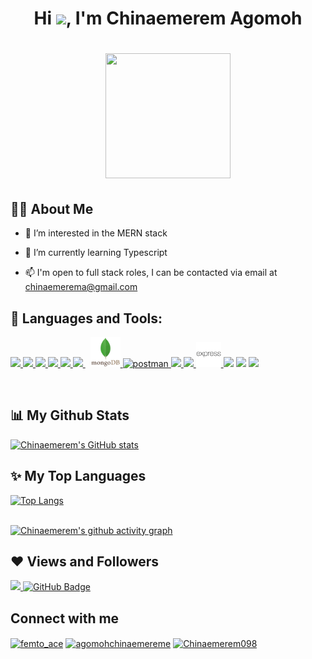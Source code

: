 
# <h1 align="center">Hi <img src="https://raw.githubusercontent.com/MartinHeinz/MartinHeinz/master/wave.gif" width="30px">, I'm Chinaemerem Agomoh</h1>

<h1 align="center"><a href="#"><img width="200" height="200" src="https://i.imgur.com/799y5A3.png"/></a></h1>

## 🙋‍♂️ About Me

- 👀 I’m interested in the MERN stack

- 🌱 I’m currently learning Typescript

- 📫 I'm open to full stack roles, I can be contacted via email at chinaemerema@gmail.com


## 🚀 Languages and Tools:

<p align="left"> 
    <a href="https://reactjs.org/" target="_blank"> <img src="https://img.icons8.com/ultraviolet/50/000000/react--v1.png"/> </a>
    <a href="https://developer.mozilla.org/en-US/docs/Web/JavaScript" target="_blank"> <img src="https://img.icons8.com/color/48/000000/javascript.png"/> </a> 
    <a href="https://www.w3.org/html/" target="_blank"> <img src="https://img.icons8.com/color/48/000000/html-5.png"/> </a> 
    <a href="https://www.w3schools.com/css/" target="_blank"> <img src="https://img.icons8.com/color/48/000000/css3.png"/> </a> 
    <a href="https://getbootstrap.com" target="_blank"> <img src="https://img.icons8.com/color/48/000000/bootstrap.png"/> </a> 
    <a style="padding-right:8px;" href="https://nodejs.org" target="_blank"> <img src="https://img.icons8.com/color/48/000000/nodejs.png"/> </a> 
    <a href="https://www.mongodb.com/" target="_blank"> <img src="https://raw.githubusercontent.com/devicons/devicon/master/icons/mongodb/mongodb-original-wordmark.svg" alt="mongodb" width="48" height="48"/> </a>  
    <a href="https://postman.com" target="_blank"> <img src="https://www.vectorlogo.zone/logos/getpostman/getpostman-icon.svg" alt="postman" width="45" height="45"/> </a>   
    <a href="https://git-scm.com/" target="_blank"> <img src="https://img.icons8.com/color/48/000000/git.png"/> </a> 
    <a href="https://redux.js.org" target="_blank"> <img src="https://img.icons8.com/color/48/000000/redux.png"/> </a>
    <a href="https://expressjs.com" target="_blank"> <img src="https://raw.githubusercontent.com/devicons/devicon/master/icons/express/express-original-wordmark.svg" alt="express" width="40" height="40"/> </a>
   <a href="https:/v4.mui.com" target="_blank">  <img src="https://img.icons8.com/color/50/000000/material-ui.png"/></a>
    <a href="https://www.npmjs.com/" target="_blank"> <img src="https://img.icons8.com/color/50/000000/npm.png"/></a>
    <a href="https://www.heroku.com/" target="_blank"> <img src="https://img.icons8.com/color/50/000000/heroku.png"/></a>   
</p>


<br/>

## 📊 My Github Stats

[![Chinaemerem's GitHub stats](https://github-readme-stats.vercel.app/api?username=AgomohC&hide=prs&count_private=true&show_icons=true&theme=radical)](https://github.com/anuraghazra/github-readme-stats)

## ✨ My Top Languages 

[![Top Langs](https://github-readme-stats.vercel.app/api/top-langs/?username=AgomohC&layout=compact)](https://github.com/anuraghazra/github-readme-stats)
<br/>
<br/>


[![Chinaemerem's github activity graph](https://activity-graph.herokuapp.com/graph?username=AgomohC&theme=react-dark)](https://github.com/ashutosh00710/github-readme-activity-graph)

## ❤ Views and Followers
<a href="https://github.com/Meghna-DAS/github-profile-views-counter">
    <img src="https://komarev.com/ghpvc/?username=AgomohC">
</a>
<a href="https://github.com/AgomohC?tab=followers">
    <img src="https://img.shields.io/github/followers/SubhamRaoniar28?label=Followers&style=social" alt="GitHub Badge">
</a>

<br/>


## Connect with me


<p align="left">
<a href="https://twitter.com/femto_ace" target="blank"><img align="center" src="https://raw.githubusercontent.com/rahuldkjain/github-profile-readme-generator/master/src/images/icons/Social/twitter.svg" alt="femto_ace" height="30" width="40" /></a>
<a href="https://www.linkedin.com/in/agomohchinaemereme/" target="blank"><img align="center" src="https://raw.githubusercontent.com/rahuldkjain/github-profile-readme-generator/master/src/images/icons/Social/linked-in-alt.svg" alt="agomohchinaemereme" height="30" width="40" /></a>
<a href="https://hashnode.com/@Chinaemerem098" target="blank"><img align="center" src="https://raw.githubusercontent.com/rahuldkjain/github-profile-readme-generator/master/src/images/icons/Social/hashnode.svg" alt="Chinaemerem098" height="30" width="40" /></a>

</p>
<!---
AgomohC/AgomohC is a ✨ special ✨ repository because its `README.md` (this file) appears on your GitHub profile.
You can click the Preview link to take a look at your changes.
--->
